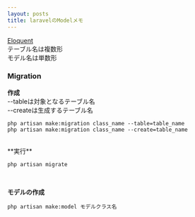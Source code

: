 ```yaml
---
layout: posts
title: laravelのModelメモ 
---
```

[Eloquent](https://laravel.com/docs/5.2/eloquent)  
テーブル名は複数形  
モデル名は単数形  

### Migration
**作成**   
--tableは対象となるテーブル名  
--createは生成するテーブル名  

```
php artisan make:migration class_name --table=table_name
php artisan make:migration class_name --create=table_name
```
<br>
**実行**   

```
php artisan migrate
```
<br>

**モデルの作成**  

```
php artisan make:model モデルクラス名
```
